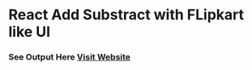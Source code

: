 # React Add Substract with FLipkart like UI
### See Output Here <a href="https://dipakbhise.github.io/react-add-substract/"> Visit Website </a>
